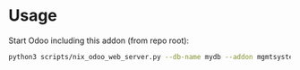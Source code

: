 # Usage

Start Odoo including this addon (from repo root):

```bash
python3 scripts/nix_odoo_web_server.py --db-name mydb --addon mgmtsystem_evaluation
```
